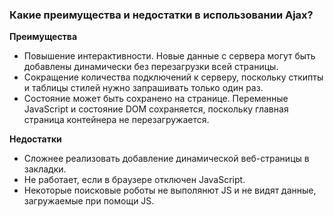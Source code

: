 ### Какие преимущества и недостатки в использовании Ajax?

**Преимущества**   
- Повышение интерактивности. Новые данные с сервера могут быть добавлены динамически без перезагрузки всей страницы.   
 - Сокращение количества подключений к серверу, поскольку сткипты и таблицы стилей нужно запрашивать только один раз.   
 - Состояние может быть сохранено на странице. Переменные JavaScript и состояние DOM сохраняется, поскольку главная страница контейнера не перезагружается.

 **Недостатки**   
 - Сложнее реализовать добавление динамической веб-страницы в закладки.   
 - Не работает, если в браузере отключен JavaScript.
 - Некоторые поисковые роботы не выполянют JS и не видят данные, загружаемые при помощи JS.